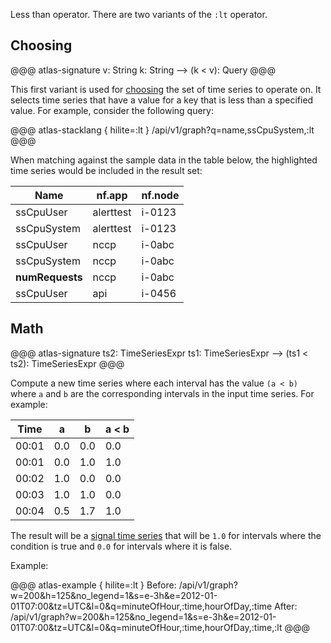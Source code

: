 
Less than operator. There are two variants of the `:lt` operator.

## Choosing

@@@ atlas-signature
v: String
k: String
-->
(k < v): Query
@@@

This first variant is used for [choosing](../tutorial.md#choosing) the set of time series to
operate on. It selects time series that have a value for a key that is less than
a specified value. For example, consider the following query:

@@@ atlas-stacklang { hilite=:lt }
/api/v1/graph?q=name,ssCpuSystem,:lt
@@@

When matching against the sample data in the table below, the highlighted time series would be
included in the result set:

<table>
  <thead>
  <th>Name</th><th>nf.app</th><th>nf.node</th>
  </thead>
  <tbody>
  <tr>
    <td>ssCpuUser</td>
    <td>alerttest</td>
    <td>i-0123</td>
  </tr><tr>
    <td>ssCpuSystem</td>
    <td>alerttest</td>
    <td>i-0123</td>
  </tr><tr>
    <td>ssCpuUser</td>
    <td>nccp</td>
    <td>i-0abc</td>
  </tr><tr>
    <td>ssCpuSystem</td>
    <td>nccp</td>
    <td>i-0abc</td>
  </tr><tr class="atlas-hilite">
    <td><strong>numRequests</strong></td>
    <td>nccp</td>
    <td>i-0abc</td>
  </tr><tr>
    <td>ssCpuUser</td>
    <td>api</td>
    <td>i-0456</td>
  </tr>
  </tbody>
</table>

## Math

@@@ atlas-signature
ts2: TimeSeriesExpr
ts1: TimeSeriesExpr
-->
(ts1 < ts2): TimeSeriesExpr
@@@

Compute a new time series where each interval has the value `(a < b)` where `a`
and `b` are the corresponding intervals in the input time series. For example:

| **Time** | **a** | **b** | **a < b** |
|----------|-------|-------|-------------|
|  00:01   | 0.0   |  0.0  |  0.0        |
|  00:01   | 0.0   |  1.0  |  1.0        |
|  00:02   | 1.0   |  0.0  |  0.0        |
|  00:03   | 1.0   |  1.0  |  0.0        |
|  00:04   | 0.5   |  1.7  |  1.0        |

The result will be a [signal time series](../alerting-expressions.md#signal-line) that will
be `1.0` for intervals where the condition is true and `0.0` for intervals where it is false.

Example:

@@@ atlas-example { hilite=:lt }
Before: /api/v1/graph?w=200&h=125&no_legend=1&s=e-3h&e=2012-01-01T07:00&tz=UTC&l=0&q=minuteOfHour,:time,hourOfDay,:time
After: /api/v1/graph?w=200&h=125&no_legend=1&s=e-3h&e=2012-01-01T07:00&tz=UTC&l=0&q=minuteOfHour,:time,hourOfDay,:time,:lt
@@@
